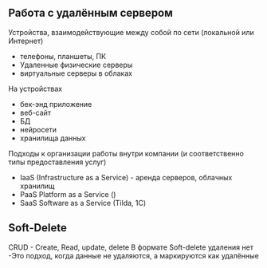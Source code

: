 ## Работа с удалённым сервером

Устройства, взаимодействующие между собой по сети (локальной или Интернет)
- телефоны, планшеты, ПК
- Удаленные физические серверы
- виртуальные серверы в облаках

На устройствах
- бек-энд приложение
- веб-сайт
- БД
- нейросети
- хранилища данных

Подходы к организации работы внутри компании (и соответственно типы предоставления услуг) 
- IaaS (Infrastructure as a Service) - аренда серверов, облачных хранилищ 
- PaaS  Platform as a Service ()
- SaaS Software as a Service (Tilda, 1С)

## Soft-Delete 
CRUD - Create, Read, update, delete
В формате Soft-delete удаления нет
-Это подход, когда данные не удаляются, а маркируются как удалённые



